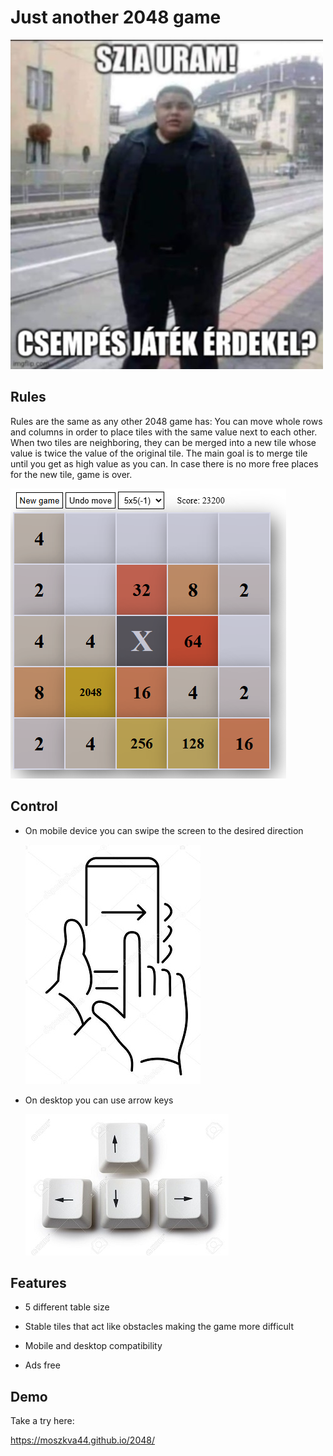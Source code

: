 # Just another 2048 game



![](img/tile_meme.jpg)

## Rules

Rules are the same as any other 2048 game has: You can move whole rows and columns in order to place tiles with the same value next to each other. When two tiles are neighboring, they can be merged into a new tile whose value is twice the value of the original tile. The main goal is to merge tile until you get as high value as you can. In case there is no more free places for the new tile, game is over.

![](img/gameplay.png)

## Control

* On mobile device you can swipe the screen to the desired direction

  ![](img/mobile.jpg)

* On desktop you can use arrow keys

  ![](img/keyboards.jpg)



## Features

- 5 different table size

- Stable tiles that act like obstacles making the game more difficult

- Mobile and desktop compatibility

- Ads free

  

## Demo

Take a try here: 

https://moszkva44.github.io/2048/

